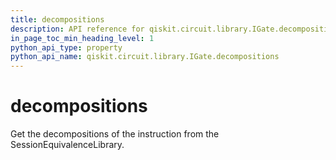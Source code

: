```yaml
---
title: decompositions
description: API reference for qiskit.circuit.library.IGate.decompositions
in_page_toc_min_heading_level: 1
python_api_type: property
python_api_name: qiskit.circuit.library.IGate.decompositions
---
```


# decompositions

Get the decompositions of the instruction from the SessionEquivalenceLibrary.

